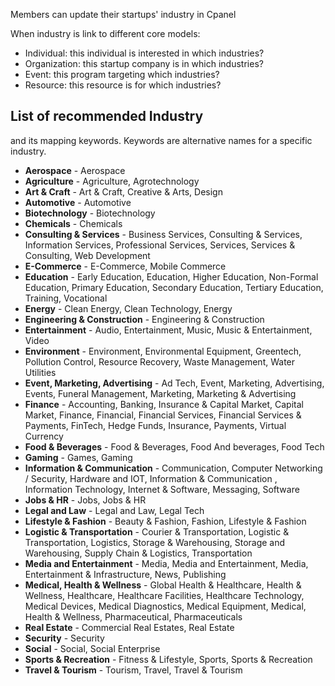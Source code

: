 Members can update their startups' industry in Cpanel

When industry is link to different core models:

  * Individual: this individual is interested in which industries?
  * Organization: this startup company is in which industries?
  * Event: this program targeting which industries?
  * Resource: this resource is for which industries?


## List of recommended Industry
and its mapping keywords. Keywords are alternative names for a specific industry.
  * **Aerospace** - Aerospace
  * **Agriculture** - Agriculture, Agrotechnology
  * **Art & Craft** - Art & Craft, Creative & Arts, Design
  * **Automotive** - Automotive
  * **Biotechnology** - Biotechnology
  * **Chemicals** - Chemicals
  * **Consulting & Services** - Business Services, Consulting & Services, Information Services, Professional Services, Services, Services & Consulting, Web Development
  * **E-Commerce** - E-Commerce, Mobile Commerce
  * **Education** - Early Education, Education, Higher Education, Non-Formal Education, Primary Education, Secondary Education, Tertiary Education, Training, Vocational
  * **Energy** - Clean Energy, Clean Technology, Energy
  * **Engineering & Construction** - Engineering & Construction
  * **Entertainment** - Audio, Entertainment, Music, Music & Entertainment, Video
  * **Environment** - Environment, Environmental Equipment, Greentech, Pollution Control, Resource Recovery, Waste Management, Water Utilities
  * **Event, Marketing, Advertising** - Ad Tech, Event, Marketing, Advertising, Events, Funeral Management, Marketing, Marketing & Advertising
  * **Finance** - Accounting, Banking, Insurance & Capital Market, Capital Market, Finance, Financial, Financial Services, Financial Services & Payments, FinTech, Hedge Funds, Insurance, Payments, Virtual Currency
  * **Food & Beverages** - Food & Beverages, Food And beverages, Food Tech
  * **Gaming** - Games, Gaming
  * **Information & Communication** - Communication, Computer Networking / Security, Hardware and IOT, Information & Communication , Information Technology, Internet & Software, Messaging, Software
  * **Jobs & HR** - Jobs, Jobs & HR
  * **Legal and Law** - Legal and Law, Legal Tech
  * **Lifestyle & Fashion** - Beauty & Fashion, Fashion, Lifestyle & Fashion
  * **Logistic & Transportation** - Courier & Transportation, Logistic & Transportation, Logistics, Storage & Warehousing, Storage and Warehousing, Supply Chain & Logistics, Transportation
  * **Media and Entertainment** - Media, Media and Entertainment, Media, Entertainment & Infrastructure, News, Publishing
  * **Medical, Health & Wellness** - Global Health & Healthcare, Health & Wellness, Healthcare, Healthcare Facilities, Healthcare Technology, Medical Devices, Medical Diagnostics, Medical Equipment, Medical, Health & Wellness, Pharmaceutical, Pharmaceuticals 
  * **Real Estate** - Commercial Real Estates, Real Estate
  * **Security** - Security
  * **Social** - Social, Social Enterprise
  * **Sports & Recreation** - Fitness & Lifestyle, Sports, Sports & Recreation
  * **Travel & Tourism** - Tourism, Travel, Travel & Tourism
